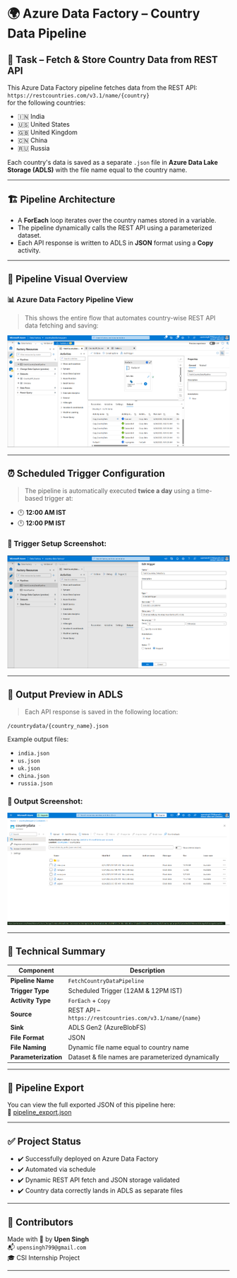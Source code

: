 # 🌍 Azure Data Factory – Country Data Pipeline

## 📌 Task – Fetch & Store Country Data from REST API

This Azure Data Factory pipeline fetches data from the REST API:  
`https://restcountries.com/v3.1/name/{country}`  
for the following countries:

- 🇮🇳 India  
- 🇺🇸 United States  
- 🇬🇧 United Kingdom  
- 🇨🇳 China  
- 🇷🇺 Russia

Each country's data is saved as a separate `.json` file in **Azure Data Lake Storage (ADLS)** with the file name equal to the country name.

---

## 🏗️ Pipeline Architecture

- A **ForEach** loop iterates over the country names stored in a variable.
- The pipeline dynamically calls the REST API using a parameterized dataset.
- Each API response is written to ADLS in **JSON** format using a **Copy** activity.

---

## 🔁 Pipeline Visual Overview

### 📊 Azure Data Factory Pipeline View

> This shows the entire flow that automates country-wise REST API data fetching and saving:

![ADF Pipeline View](./Pipeline_view.png)

---

## ⏰ Scheduled Trigger Configuration

> The pipeline is automatically executed **twice a day** using a time-based trigger at:

- 🕛 **12:00 AM IST**
- 🕛 **12:00 PM IST**

### 📅 Trigger Setup Screenshot:

![ADF Trigger Screenshot](./trigger_config.png)

---

## 📁 Output Preview in ADLS

> Each API response is saved in the following location:

`/countrydata/{country_name}.json`

Example output files:
- `india.json`
- `us.json`
- `uk.json`
- `china.json`
- `russia.json`

### 📂 Output Screenshot:

![ADF Output Files](./Output.png)

---

## 🔧 Technical Summary

| Component         | Description                                                |
|------------------|------------------------------------------------------------|
| **Pipeline Name** | `FetchCountryDataPipeline`                                |
| **Trigger Type**  | Scheduled Trigger (12AM & 12PM IST)                       |
| **Activity Type** | `ForEach` + `Copy`                                        |
| **Source**        | REST API – `https://restcountries.com/v3.1/name/{name}`   |
| **Sink**          | ADLS Gen2 (AzureBlobFS)                                   |
| **File Format**   | JSON                                                      |
| **File Naming**   | Dynamic file name equal to country name                   |
| **Parameterization** | Dataset & file names are parameterized dynamically     |

---

## 💾 Pipeline Export

You can view the full exported JSON of this pipeline here:  
📄 [pipeline_export.json](./pipeline_export.json)

---

## ✅ Project Status

- ✔️ Successfully deployed on Azure Data Factory  
- ✔️ Automated via schedule  
- ✔️ Dynamic REST API fetch and JSON storage validated  
- ✔️ Country data correctly lands in ADLS as separate files

---

## 🙌 Contributors

Made with 💙 by **Upen Singh**  
📬 `upensingh799@gmail.com`  
🎓 CSI Internship Project

---

